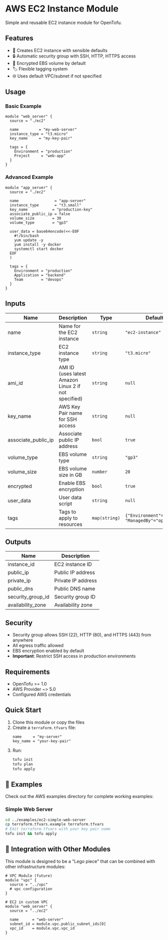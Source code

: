 # AWS EC2 Instance Module

Simple and reusable EC2 instance module for OpenTofu.

## Features

- 🚀 Creates EC2 instance with sensible defaults
- 🔒 Automatic security group with SSH, HTTP, HTTPS access
- 💾 Encrypted EBS volume by default
- 🏷️ Flexible tagging system
- 🌐 Uses default VPC/subnet if not specified

## Usage

### Basic Example

```hcl
module "web_server" {
  source = "./ec2"

  name         = "my-web-server"
  instance_type = "t3.micro"
  key_name     = "my-key-pair"

  tags = {
    Environment = "production"
    Project     = "web-app"
  }
}
```

### Advanced Example

```hcl
module "app_server" {
  source = "./ec2"

  name                = "app-server"
  instance_type       = "t3.small"
  key_name           = "production-key"
  associate_public_ip = false
  volume_size        = 30
  volume_type        = "gp3"

  user_data = base64encode(<<-EOF
    #!/bin/bash
    yum update -y
    yum install -y docker
    systemctl start docker
  EOF
  )

  tags = {
    Environment = "production"
    Application = "backend"
    Team        = "devops"
  }
}
```

## Inputs

| Name | Description | Type | Default | Required |
|------|-------------|------|---------|----------|
| name | Name for the EC2 instance | `string` | `"ec2-instance"` | no |
| instance_type | EC2 instance type | `string` | `"t3.micro"` | no |
| ami_id | AMI ID (uses latest Amazon Linux 2 if not specified) | `string` | `null` | no |
| key_name | AWS Key Pair name for SSH access | `string` | `null` | no |
| associate_public_ip | Associate public IP address | `bool` | `true` | no |
| volume_type | EBS volume type | `string` | `"gp3"` | no |
| volume_size | EBS volume size in GB | `number` | `20` | no |
| encrypted | Enable EBS encryption | `bool` | `true` | no |
| user_data | User data script | `string` | `null` | no |
| tags | Tags to apply to resources | `map(string)` | `{"Environment"="dev", "ManagedBy"="opentofu"}` | no |

## Outputs

| Name | Description |
|------|-------------|
| instance_id | EC2 instance ID |
| public_ip | Public IP address |
| private_ip | Private IP address |
| public_dns | Public DNS name |
| security_group_id | Security group ID |
| availability_zone | Availability zone |

## Security

- Security group allows SSH (22), HTTP (80), and HTTPS (443) from anywhere
- All egress traffic allowed
- EBS encryption enabled by default
- **Important**: Restrict SSH access in production environments

## Requirements

- OpenTofu >= 1.0
- AWS Provider ~> 5.0
- Configured AWS credentials

## Quick Start

1. Clone this module or copy the files
2. Create a `terraform.tfvars` file:
   ```hcl
   name     = "my-server"
   key_name = "your-key-pair"
   ```
3. Run:
   ```bash
   tofu init
   tofu plan
   tofu apply
   ```

## 📖 Examples

Check out the AWS examples directory for complete working examples:

### Simple Web Server
```bash
cd ../examples/ec2-simple-web-server
cp terraform.tfvars.example terraform.tfvars
# Edit terraform.tfvars with your key pair name
tofu init && tofu apply
```

## 🧩 Integration with Other Modules

This module is designed to be a "Lego piece" that can be combined with other infrastructure modules:

```hcl
# VPC Module (future)
module "vpc" {
  source = "../vpc"
  # vpc configuration
}

# EC2 in custom VPC
module "web_server" {
  source = "../ec2"
  
  name      = "web-server"
  subnet_id = module.vpc.public_subnet_ids[0]
  vpc_id    = module.vpc.vpc_id
}
```

